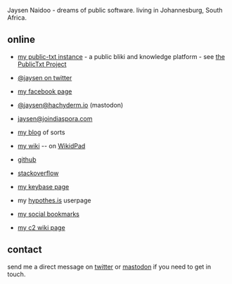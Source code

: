 
Jaysen Naidoo - dreams of public software. living in Johannesburg, South Africa.

## online

- [my public-txt instance](https://jaysen.co.za/txt/) - a public bliki and knowledge platform - see [the PublicTxt Project](https://github.com/publictext/publictext)
- [@jaysen on twitter](https://twitter.com/jaysen)
- [my facebook page](https://facebook.com/jaysenn)
- <a rel="me" href="https://hachyderm.io/@jaysen">@jaysen@hachyderm.io (mastodon)</a>
- [jaysen@joindiaspora.com](https://joindiaspora.com/people/4cfca20a2c17431c6b001d3e)

- [my blog](http://jaysenn.blogspot.com) of sorts
- [my wiki](https://jaysen.github.io/wiki/Home.html)  -- on [WikidPad](http://wikidpad.sourceforge.net/)  

- [github](https://github.com/jaysen)
- [stackoverflow](https://stackoverflow.com/users/714201/jaysen)
- [my keybase page](https://keybase.io/jaysen)

- my [hypothes.is](https://hypothes.is/users/jaysen) userpage
- [my social bookmarks](https://pinboard.in/u:jaysen)

- [my c2 wiki page](http://wiki.c2.com/?JaysenNaidoo) 

 


## contact
send me a direct message on [twitter](http://twitter.com/jaysen) or [mastodon](https://hachyderm.io/@jaysen) if you need to get in touch.
